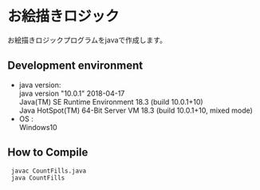 # お絵描きロジック
お絵描きロジックプログラムをjavaで作成します。

## Development environment
  * java version: <br>
  java version "10.0.1" 2018-04-17<br>
  Java(TM) SE Runtime Environment 18.3 (build 10.0.1+10)<br>
  Java HotSpot(TM) 64-Bit Server VM 18.3 (build 10.0.1+10, mixed mode)<br>
  * OS : <br>
  Windows10

## How to Compile
```
 javac CountFills.java
 java CountFills
```
